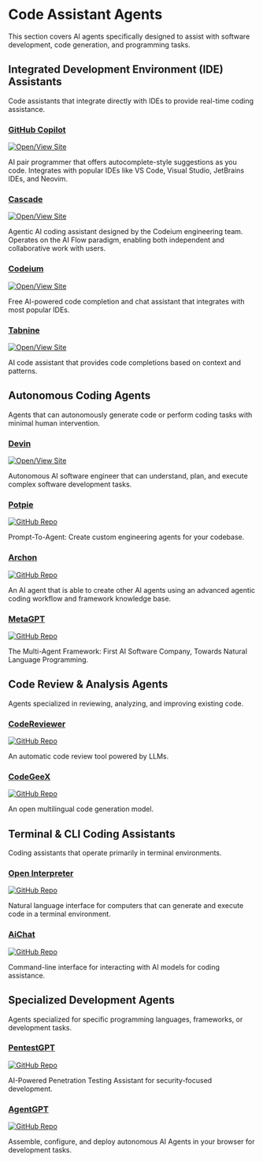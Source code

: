 # Code Assistant Agents

This section covers AI agents specifically designed to assist with software development, code generation, and programming tasks.

## Integrated Development Environment (IDE) Assistants

Code assistants that integrate directly with IDEs to provide real-time coding assistance.

### [GitHub Copilot](https://github.com/features/copilot)

[![Open/View Site](https://img.shields.io/badge/Open/View%20Site-blue?style=flat-square&logo=link)](https://github.com/features/copilot)

AI pair programmer that offers autocomplete-style suggestions as you code. Integrates with popular IDEs like VS Code, Visual Studio, JetBrains IDEs, and Neovim.

### [Cascade](https://www.codeium.com/cascade)

[![Open/View Site](https://img.shields.io/badge/Open/View%20Site-blue?style=flat-square&logo=link)](https://www.codeium.com/cascade)

Agentic AI coding assistant designed by the Codeium engineering team. Operates on the AI Flow paradigm, enabling both independent and collaborative work with users.

### [Codeium](https://codeium.com/)

[![Open/View Site](https://img.shields.io/badge/Open/View%20Site-blue?style=flat-square&logo=link)](https://codeium.com/)

Free AI-powered code completion and chat assistant that integrates with most popular IDEs.

### [Tabnine](https://www.tabnine.com/)

[![Open/View Site](https://img.shields.io/badge/Open/View%20Site-blue?style=flat-square&logo=link)](https://www.tabnine.com/)

AI code assistant that provides code completions based on context and patterns.

## Autonomous Coding Agents

Agents that can autonomously generate code or perform coding tasks with minimal human intervention.

### [Devin](https://www.cognition.ai/)

[![Open/View Site](https://img.shields.io/badge/Open/View%20Site-blue?style=flat-square&logo=link)](https://www.cognition.ai/)

Autonomous AI software engineer that can understand, plan, and execute complex software development tasks.

### [Potpie](https://github.com/potpie-ai/potpie)

[![GitHub Repo](https://img.shields.io/badge/GitHub-black?style=flat-square&logo=github)](https://github.com/potpie-ai/potpie)

Prompt-To-Agent: Create custom engineering agents for your codebase.

### [Archon](https://github.com/coleam00/Archon)

[![GitHub Repo](https://img.shields.io/badge/GitHub-black?style=flat-square&logo=github)](https://github.com/coleam00/Archon)

An AI agent that is able to create other AI agents using an advanced agentic coding workflow and framework knowledge base.

### [MetaGPT](https://github.com/geekan/MetaGPT)

[![GitHub Repo](https://img.shields.io/badge/GitHub-black?style=flat-square&logo=github)](https://github.com/geekan/MetaGPT)

The Multi-Agent Framework: First AI Software Company, Towards Natural Language Programming.

## Code Review & Analysis Agents

Agents specialized in reviewing, analyzing, and improving existing code.

### [CodeReviewer](https://github.com/microsoft/CodeReviewer)

[![GitHub Repo](https://img.shields.io/badge/GitHub-black?style=flat-square&logo=github)](https://github.com/microsoft/CodeReviewer)

An automatic code review tool powered by LLMs.

### [CodeGeeX](https://github.com/THUDM/CodeGeeX)

[![GitHub Repo](https://img.shields.io/badge/GitHub-black?style=flat-square&logo=github)](https://github.com/THUDM/CodeGeeX)

An open multilingual code generation model.

## Terminal & CLI Coding Assistants

Coding assistants that operate primarily in terminal environments.

### [Open Interpreter](https://github.com/OpenInterpreter/open-interpreter)

[![GitHub Repo](https://img.shields.io/badge/GitHub-black?style=flat-square&logo=github)](https://github.com/OpenInterpreter/open-interpreter)

Natural language interface for computers that can generate and execute code in a terminal environment.

### [AiChat](https://github.com/sigoden/aichat)

[![GitHub Repo](https://img.shields.io/badge/GitHub-black?style=flat-square&logo=github)](https://github.com/sigoden/aichat)

Command-line interface for interacting with AI models for coding assistance.

## Specialized Development Agents

Agents specialized for specific programming languages, frameworks, or development tasks.

### [PentestGPT](https://github.com/hackerai-tech/PentestGPT)

[![GitHub Repo](https://img.shields.io/badge/GitHub-black?style=flat-square&logo=github)](https://github.com/hackerai-tech/PentestGPT)

AI-Powered Penetration Testing Assistant for security-focused development.

### [AgentGPT](https://github.com/reworkd/AgentGPT)

[![GitHub Repo](https://img.shields.io/badge/GitHub-black?style=flat-square&logo=github)](https://github.com/reworkd/AgentGPT)

Assemble, configure, and deploy autonomous AI Agents in your browser for development tasks.
